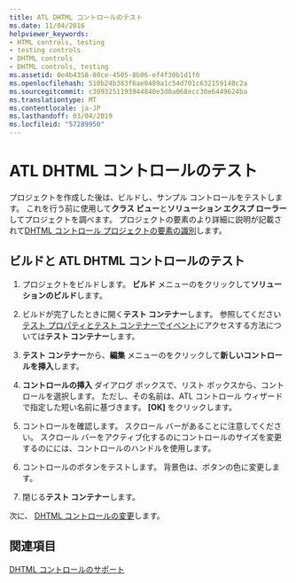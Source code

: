 ```yaml
---
title: ATL DHTML コントロールのテスト
ms.date: 11/04/2016
helpviewer_keywords:
- HTML controls, testing
- testing controls
- DHTML controls
- DHTML controls, testing
ms.assetid: 0e4b4358-80ce-4505-8b06-ef4f30b1d1f0
ms.openlocfilehash: 510b24b383f6ae0489a1c54d701c632159140c2a
ms.sourcegitcommit: c3093251193944840e3d0a068ecc30e6449624ba
ms.translationtype: MT
ms.contentlocale: ja-JP
ms.lasthandoff: 03/04/2019
ms.locfileid: "57289950"
---
```

# <a name="testing-the-atl-dhtml-control"></a>ATL DHTML コントロールのテスト

プロジェクトを作成した後は、ビルドし、サンプル コントロールをテストします。 これを行う前に使用して**クラス ビュー**と**ソリューション エクスプ ローラー**してプロジェクトを調べます。 プロジェクトの要素のより詳細に説明が記載されて[DHTML コントロール プロジェクトの要素の識別](../atl/identifying-the-elements-of-the-dhtml-control-project.md)します。

## <a name="to-build-and-test-the-atl-dhtml-control"></a>ビルドと ATL DHTML コントロールのテスト

1. プロジェクトをビルドします。 **ビルド** メニューのをクリックして**ソリューションのビルド**します。

1. ビルドが完了したときに開く**テスト コンテナー**します。 参照してください[テスト プロパティとテスト コンテナーでイベント](../mfc/testing-properties-and-events-with-test-container.md)にアクセスする方法については**テスト コンテナー**します。

1. **テスト コンテナー**から、**編集** メニューのをクリックして**新しいコントロールを挿入**します。

1. **コントロールの挿入** ダイアログ ボックスで、リスト ボックスから、コントロールを選択します。 ただし、その名前は、ATL コントロール ウィザードで指定した短い名前に基づきます。 **[OK]** をクリックします。

1. コントロールを確認します。 スクロール バーがあることに注意してください。 スクロール バーをアクティブ化するのにコントロールのサイズを変更するのにには、コントロールのハンドルを使用します。

1. コントロールのボタンをテストします。 背景色は、ボタンの色に変更します。

1. 閉じる**テスト コンテナー**します。

次に、 [DHTML コントロールの変更](../atl/modifying-the-atl-dhtml-control.md)します。

## <a name="see-also"></a>関連項目

[DHTML コントロールのサポート](../atl/atl-support-for-dhtml-controls.md)
